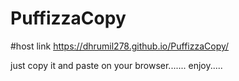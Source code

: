# PuffizzaCopy

#host link
https://dhrumil278.github.io/PuffizzaCopy/

just copy it and paste on your browser.......
enjoy.....
